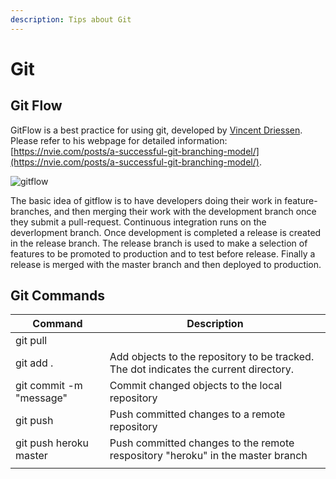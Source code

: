 ```yaml
---
description: Tips about Git
---
```


# Git

## Git Flow

GitFlow is a best practice for using git, developed by [Vincent Driessen](https://nvie.com/about/). Please refer to his webpage for detailed information: [https://nvie.com/posts/a-successful-git-branching-model/](https://nvie.com/posts/a-successful-git-branching-model/).

![gitflow](../.gitbook/assets/gitflow.png)

The basic idea of gitflow is to have developers doing their work in feature-branches, and then merging their work with the development branch once they submit a pull-request. Continuous integration runs on the deverlopment branch. Once development is completed a release is created in the release branch. The release branch is used to make a selection of features to be promoted to production and to test before release. Finally a release is merged with the master branch and then deployed to production.

## Git Commands

| Command                 | Description                                                                           |
| ----------------------- | ------------------------------------------------------------------------------------- |
| git pull                |                                                                                       |
| git add .               | Add objects to the repository to be tracked. The dot indicates the current directory. |
| git commit -m "message" | Commit changed objects to the local repository                                        |
| git push                | Push committed changes to a remote repository                                         |
| git push heroku master  | Push committed changes to the remote respository "heroku" in the master branch        |
|                         |                                                                                       |
